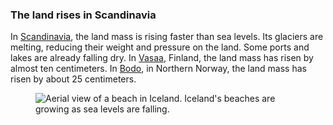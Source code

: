 ### The land rises in Scandinavia

In [Scandinavia](https://correctiv.org/recherchen/klima/artikel/2017/07/28/steigende-meere-finnland-schweden/), the land mass is rising faster than sea levels. Its glaciers are melting, reducing their weight and pressure on the land. Some ports and lakes are already falling dry. In [Vasaa](https://searise.correctiv.org/en/explore/stations/57), Finland, the land mass has risen by almost ten centimeters. In [Bodo](https://searise.correctiv.org/en/explore/stations/562), in Northern Norway, the land mass has risen by about 25 centimeters.

<figure>
  <img alt="Aerial view of a beach in Iceland." src="/assets/content/scandinavia.jpg" />
  Iceland's beaches are growing as sea levels are falling.
</figure>
